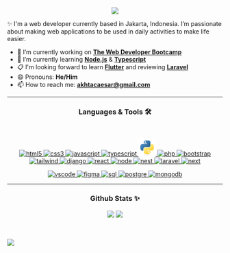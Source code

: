 <div align="center"><img align="center" src="https://readme-typing-svg.demolab.com?font=Arial&size=25&duration=3500&pause=650&color=EFEFEF&center=true&width=435&lines=Hello+there+%F0%9F%91%8B+I'm+Akhta;Welcome+to+my+profile!;Feel+free+to+take+a+look!"></div>

✨ I'm a web developer currently based in Jakarta, Indonesia. I’m passionate about making web applications to be used in daily activities to make life easier.

- 🔭 I’m currently working on **[The Web Developer Bootcamp](https://www.udemy.com/course/the-web-developer-bootcamp)**
- 🌱 I’m currently learning **[Node.js](https://nodejs.org/en/)** & **[Typescript](https://www.typescriptlang.org/)**
- 📋 I'm looking forward to learn **[Flutter](https://flutter.dev/)** and reviewing **[Laravel](https://laravel.com/)**
- 😄 Pronouns: **He/Him**
- 📫 How to reach me: **akhtacaesar@gmail.com**

---

<h3 align="center">Languages & Tools 🛠️</h3>
<br>
<p align="center">
  <a href="https://www.w3.org/html/" target="_blank"> <img src="https://www.svgrepo.com/show/349402/html5.svg" alt="html5" width="40" height="40"/> </a>
  <a href="https://www.w3schools.com/css/" target="_blank"> <img src="https://www.svgrepo.com/show/349330/css3.svg" alt="css3" width="40" height="40"/> </a>
  <a href="https://developer.mozilla.org/en-US/docs/Web/JavaScript" target="_blank"> <img src="https://www.svgrepo.com/show/349419/javascript.svg" alt="javascript" width="40" height="40"/> </a>
  <a href="https://www.typescriptlang.org/" target="_blank"> <img src="https://www.svgrepo.com/show/349540/typescript.svg" alt="typescript" width="40" height="40"/> </a>
  <a href="https://www.python.org" target="_blank"> <img src="https://raw.githubusercontent.com/devicons/devicon/master/icons/python/python-original.svg" alt="python" width="40" height="40"/> </a>
  <a href="https://www.php.net/" target="_blank"> <img src="https://www.svgrepo.com/show/349474/php.svg" alt="php" width="40" height="40"/> </a>
  <a href="https://getbootstrap.com/" target="_blank"> <img src="https://upload.wikimedia.org/wikipedia/commons/thumb/b/b2/Bootstrap_logo.svg/512px-Bootstrap_logo.svg.png" alt="bootstrap" width="48" height="40"/> </a>
  <a href="https://tailwindcss.com/" target="_blank"> <img src="https://www.svgrepo.com/show/354431/tailwindcss-icon.svg" alt="tailwind" width="48" height="40"/> </a>
  <a href="https://docs.djangoproject.com/en/4.0/" target="_blank"> <img src="https://www.svgrepo.com/show/353657/django-icon.svg" alt="django" width="40" height="40"/> </a>
  <a href="https://reactjs.org/" target="_blank"> <img src="https://www.svgrepo.com/show/354259/react.svg" alt="react" width="40" height="40"/> </a>
  <a href="https://nodejs.org/en/" target="_blank"> <img src="https://www.svgrepo.com/show/378837/node.svg" alt="node" width="40" height="40"/> </a>
  <a href="https://nestjs.com/" target="_blank"> <img src="https://www.svgrepo.com/show/373872/nestjs.svg" alt="nest" width="40" height="40"/> </a>
  <a href="https://laravel.com/" target="_blank"> <img src="https://www.svgrepo.com/show/353985/laravel.svg" alt="laravel" width="40" height="40"/> </a>
  <a href="https://nextjs.org/" target="_blank"> <img src="https://www.datocms-assets.com/75941/1657707878-nextjs_logo.png" alt="next" width="40" height="40"/> </a>
</p>

<p align="center">
  <a href="https://code.visualstudio.com/" target="_blank"> <img src="https://raw.githubusercontent.com/UjwalKandi/UjwalKandi/changes-to-readme/svg/visual-studio-code-1.svg" alt="vscode" width="40" height="40"/> </a>
  <a href="https://www.figma.com/" target="_blank"> <img src="https://www.vectorlogo.zone/logos/figma/figma-icon.svg" alt="figma" width="40" height="40"/> </a>
  <a href="https://en.wikipedia.org/wiki/SQL" target="_blank"> <img src="https://symbols.getvecta.com/stencil_28/61_sql-database-generic.90b41636a8.svg" alt="sql" width="40" height="40"/> </a>
  <a href="https://www.postgresql.org/" target="_blank"> <img src="https://www.svgrepo.com/show/354200/postgresql.svg" alt="postgre" width="40" height="40"/> </a>
  <a href="https://www.mongodb.com/" target="_blank"> <img src="https://www.svgrepo.com/show/373845/mongo.svg" alt="mongodb" width="40" height="40"/> </a>
</p>

---

<h3 align="center">Github Stats ✨</h3>

<div align="center">

<img align="center" src="https://github-readme-stats.vercel.app/api/pin/?username=akosovski&repo=github-readme-stats" />
<img align="center" src="https://github-readme-stats.vercel.app/api/pin/?username=akosovski&repo=convoychat" /></div>

<br><br>
<img align="center" src="https://readme-typing-svg.demolab.com?font=Arial&size=23&duration=3600&pause=700&color=EFEFEF&center=true&width=435&lines=Have+a+nice+day!+%F0%9F%91%A8%F0%9F%8F%BB%E2%80%8D%F0%9F%92%BB"></div>
